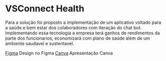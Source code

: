 # VSConnect Health

Para a solução foi proposto a implementação de um aplicativo voltado para a saúde e bem estar  dos colaboradores com iteração do chat bot.
Implementando essa tecnologia a empresa terá ganhos de rendimentos da parte dos funcionarios, economizará com plano de saúde além de um ambiente saudavel e sustentavel.

[Figma](https://www.figma.com/file/IiPVelh8AXNLbKMBumWT5j/Grupo08?type=design&node-id=0%3A1&mode=design&t=XYkHiBEbuSCeb3g9-1) Design no Figma
[Canva](https://www.canva.com/design/DAF3Jv7jaAY/NbO3WBttl7PYqWVO6iTh_g/edit?utm_content=DAF3Jv7jaAY&utm_campaign=designshare&utm_medium=link2&utm_source=sharebutton
) Apresentação Canva
